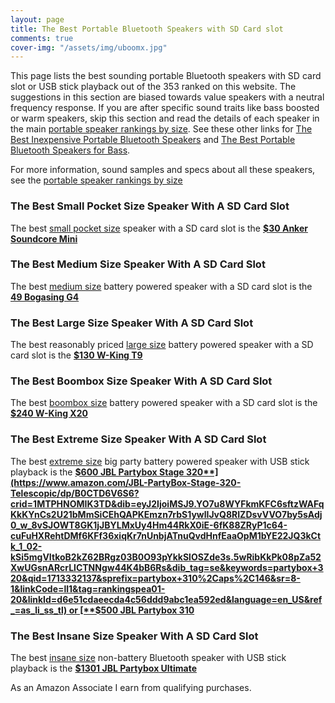 ```yaml
---
layout: page
title: The Best Portable Bluetooth Speakers with SD Card slot
comments: true
cover-img: "/assets/img/uboomx.jpg"
---
```


This page lists the best sounding portable Bluetooth speakers with SD card slot or USB stick playback out of the 353 ranked on this website. The suggestions in this section are biased towards value speakers with a neutral frequency response. If you are after specific sound traits like bass boosted or warm speakers, skip this section and read the details of each speaker in the main [portable speaker rankings by size](/#all-portable-bluetooth-speakers-ranked). See these other links for [The Best Inexpensive Portable Bluetooth Speakers](/top-recommended-inexpensive/) and [The Best Portable Bluetooth Speakers for Bass](/top-recommended-bass/). 

For more information, sound samples and specs about all these speakers, see the [portable speaker rankings by size](/#all-portable-bluetooth-speakers-ranked)

### The Best Small Pocket Size Speaker With A SD Card Slot

The best [small pocket size](/pocket-size/) speaker with a SD card slot is the [**$30 Anker Soundcore Mini**](https://www.amazon.com/Anker-SoundCore-Super-Portable-Noise-Cancelling-Microphone/dp/B01HTH3C8S?pd_rd_w=hbfUP&content-id=amzn1.sym.4c8c52db-06f8-4e42-8e56-912796f2ea6c&pf_rd_p=4c8c52db-06f8-4e42-8e56-912796f2ea6c&pf_rd_r=AE5K36K62JQSERV4VTV1&pd_rd_wg=VXRHm&pd_rd_r=ffdc961a-a954-491e-984b-f1df45a6dd01&pd_rd_i=B01HTH3C8S&th=1&linkCode=ll1&tag=rankingspea01-20&linkId=15db668a4983cf279fcecd42be90081e&language=en_US&ref_=as_li_ss_tl)

### The Best Medium Size Speaker With A SD Card Slot

The best [medium size](/small-medium-size/) battery powered speaker with a SD card slot is the [**49 Bogasing G4**](https://www.amazon.com/BOGASING-G4-Bluetooth-Portable-Waterproof/dp/B0CT2W66XY?crid=206Y3LU2MNF5N&dib=eyJ2IjoiMSJ9.xqMkoaCBoYiT2Wygx0RTxa2MM7XpgBmOGpEt56G8CL3GjHj071QN20LucGBJIEps.OL5WJmH024Loevu_rbszijGFZ63eKeJ5aaou_Q4URS4&dib_tag=se&keywords=bogasing+g4&qid=1715577365&sprefix=bogasing+g4,aps,168&sr=8-1&linkCode=ll1&tag=rankingspea01-20&linkId=16c699bd84fce50d780a4953eb7d6aae&language=en_US&ref_=as_li_ss_tl)

### The Best Large Size Speaker With A SD Card Slot

The best reasonably priced [large size](/large-size/) battery powered speaker with a SD card slot is the [**$130 W-King T9**](https://www.amazon.com/Bluetooth-W-KING-Portable-Wireless-Non-Waterproof/dp/B08TTCHNP2/ref=sr_1_1_sspa?&_encoding=UTF8&tag=rankingspea01-20&linkCode=ur2&linkId=2a20e5ad54a2856feb77bbd66b10b5ec&camp=1789&creative=9325)

### The Best Boombox Size Speaker With A SD Card Slot

The best [boombox size](/boombox-size/) battery powered speaker with a SD card slot is the [**$240 W-King X20**](https://www.amazon.com/W-KING-Portable-Bluetooth-Speakers-Waterproof/dp/B0CRYXN3S9?&_encoding=UTF8&tag=rankingspea01-20&linkCode=ur2&linkId=9a5ce13a985ce8fba04382e26aa62f2d&camp=1789&creative=9325)

### The Best Extreme Size Speaker With A SD Card Slot

The best [extreme size](/extreme-size/) big party battery powered speaker with USB stick playback is the [**$600 JBL Partybox Stage 320**](https://www.amazon.com/JBL-PartyBox-Stage-320-Telescopic/dp/B0CTD6V6S6?crid=1MTPHNOMIK3TD&dib=eyJ2IjoiMSJ9.YO7u8WYFkmKFC6sftzWAFqKkKYnCs2U21bMmSiCEhQAPKEmzn7rbS1ywlIJvQ8RIZDsvVVO7by5sAdj0_w_8vSJOWT8GK1jJBYLMxUy4Hm44RkX0iE-6fK88ZRyP1c64-cuFuHXRehtDMf6KFf36xiqKr7nUnbjATnuQvdHnfEaaOpM1bYE22JQ3kCtk_1_02-kSi5mgVItkoB2kZ62BRgz03B0O93pYkkSlOSZde3s.5wRibKkPk08pZa52XwUGsnARcrLlCTNNgw44K4bB6Rs&dib_tag=se&keywords=partybox+320&qid=1713332137&sprefix=partybox+310%2Caps%2C146&sr=8-1&linkCode=ll1&tag=rankingspea01-20&linkId=d6e51cdaeecda4c56ddd9abc1ea592ed&language=en_US&ref_=as_li_ss_tl) or [**$500 JBL Partybox 310**](https://www.amazon.com/JBL-Partybox-310-Portable-Powerful/dp/B08HBG3M7M/ref=sr_1_3?&_encoding=UTF8&tag=rankingspea01-20&linkCode=ur2&linkId=8969a6af8d8f3c740dcf69fa2551b17c&camp=1789&creative=9325)

### The Best Insane Size Speaker With A SD Card Slot

The best [insane size](/insane-size/) non-battery Bluetooth speaker with USB stick playback is the [**$1301 JBL Partybox Ultimate**](https://www.amazon.com/JBL-Partybox-Ultimate-Connectivity-Slashproof/dp/B0CFZMKYXH/ref=sr_1_3?&_encoding=UTF8&tag=rankingspea01-20&linkCode=ur2&linkId=5d6ef5cb2de9adba94b491ab60da98ac&camp=1789&creative=9325)

As an Amazon Associate I earn from qualifying purchases.
